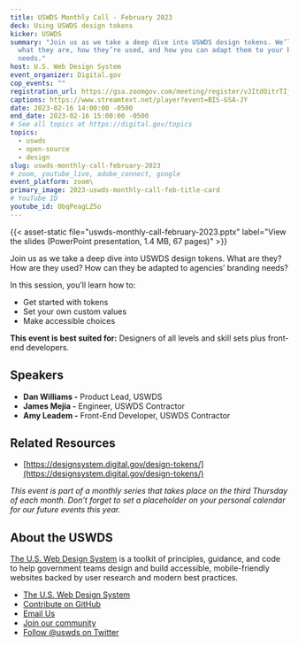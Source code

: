 ```yaml
---
title: USWDS Monthly Call - February 2023
deck: Using USWDS design tokens
kicker: USWDS
summary: "Join us as we take a deep dive into USWDS design tokens. We’ll cover:
  what they are, how they’re used, and how you can adapt them to your branding
  needs."
host: U.S. Web Design System
event_organizer: Digital.gov
cop_events: ""
registration_url: https://gsa.zoomgov.com/meeting/register/vJItdOitrTIjG0pADR0k0Ij_xeiSBknpJyE
captions: https://www.streamtext.net/player?event=BIS-GSA-JY
date: 2023-02-16 14:00:00 -0500
end_date: 2023-02-16 15:00:00 -0500
# See all topics at https://digital.gov/topics
topics:
  - uswds
  - open-source
  - design
slug: uswds-monthly-call-february-2023
# zoom, youtube_live, adobe_connect, google
event_platform: zoom\
primary_image: 2023-uswds-monthly-call-feb-title-card
# YouTube ID
youtube_id: ObqPeagLZ5o
---
```


{{< asset-static file="uswds-monthly-call-february-2023.pptx" label="View the slides (PowerPoint presentation, 1.4 MB, 67 pages)" >}}

Join us as we take a deep dive into USWDS design tokens. What are they? How are they used? How can they be adapted to agencies’ branding needs?

In this session, you’ll learn how to: 

* Get started with tokens
* Set your own custom values
* Make accessible choices


**This event is best suited for:** Designers of all levels and skill sets plus front-end developers.

## Speakers

* **Dan Williams -** Product Lead, USWDS
* **James Mejia -** Engineer, USWDS Contractor
* **Amy Leadem -** Front-End Developer, USWDS Contractor

## Related Resources
* [https://designsystem.digital.gov/design-tokens/](https://designsystem.digital.gov/design-tokens/)


*This event is part of a monthly series that takes place on the third Thursday of each month. Don’t forget to set a placeholder on your personal calendar for our future events this year.*

## About the USWDS

[The U.S. Web Design System](https://designsystem.digital.gov/) is a toolkit of principles, guidance, and code to help government teams design and build accessible, mobile-friendly websites backed by user research and modern best practices.

* [The U.S. Web Design System](https://designsystem.digital.gov/)
* [Contribute on GitHub](https://github.com/uswds/uswds/issues)
* [Email Us](mailto:uswds@support.digitalgov.gov)
* [Join our community](https://digital.gov/communities/uswds/)
* [Follow @uswds on Twitter](https://twitter.com/uswds)
